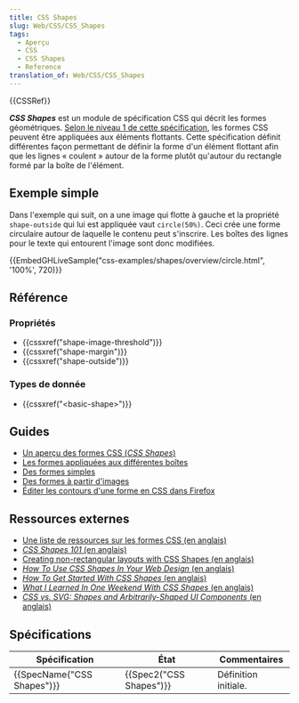 ```yaml
---
title: CSS Shapes
slug: Web/CSS/CSS_Shapes
tags:
  - Aperçu
  - CSS
  - CSS Shapes
  - Reference
translation_of: Web/CSS/CSS_Shapes
---
```

{{CSSRef}}

**_CSS Shapes_** est un module de spécification CSS qui décrit les formes géométriques. [Selon le niveau 1 de cette spécification](https://drafts.csswg.org/css-shapes/), les formes CSS peuvent être appliquées aux éléments flottants. Cette spécification définit différentes façon permettant de définir la forme d'un élément flottant afin que les lignes « coulent » autour de la forme plutôt qu'autour du rectangle formé par la boîte de l'élément.

## Exemple simple

Dans l'exemple qui suit, on a une image qui flotte à gauche et la propriété `shape-outside` qui lui est appliquée vaut `circle(50%)`. Ceci crée une forme circulaire autour de laquelle le contenu peut s'inscrire. Les boîtes des lignes pour le texte qui entourent l'image sont donc modifiées.

{{EmbedGHLiveSample("css-examples/shapes/overview/circle.html", '100%', 720)}}

## Référence

### Propriétés

- {{cssxref("shape-image-threshold")}}
- {{cssxref("shape-margin")}}
- {{cssxref("shape-outside")}}

### Types de donnée

- {{cssxref("&lt;basic-shape&gt;")}}

## Guides

- [Un aperçu des formes CSS (_CSS Shapes_)](/fr/docs/Web/CSS/CSS_Shapes/Overview_of_CSS_Shapes)
- [Les formes appliquées aux différentes boîtes](/fr/docs/Web/CSS/CSS_Shapes/Shapes_From_Box_Values)
- [Des formes simples](/fr/docs/Web/CSS/CSS_Shapes/Basic_Shapes)
- [Des formes à partir d'images](/fr/docs/Web/CSS/CSS_Shapes/Shapes_From_Images)
- [Éditer les contours d'une forme en CSS dans Firefox](/fr/docs/Tools/Page_Inspector/How_to/Edit_CSS_shapes)

## Ressources externes

- [Une liste de ressources sur les formes CSS (en anglais)](https://codepen.io/KristopherVanSant/post/css-shapes-resources)
- [_CSS Shapes 101_ (en anglais)](https://alistapart.com/article/css-shapes-101)
- [Creating non-rectangular layouts with CSS Shapes (en anglais)](https://www.sarasoueidan.com/blog/css-shapes/)
- [_How To Use CSS Shapes In Your Web Design_ (en anglais)](https://webdesign.tutsplus.com/tutorials/how-to-use-css-shapes-in-your-web-design--cms-27498)
- [_How To Get Started With CSS Shapes_ (en anglais)](https://www.webdesignerdepot.com/2015/03/how-to-get-started-with-css-shapes/)
- [_What I Learned In One Weekend With CSS Shapes_ (en anglais)](https://medium.com/@MHarreither/what-i-learned-in-one-weekend-with-css-shapes-66ae9be69cc5)
- [_CSS vs. SVG: Shapes and Arbitrarily-Shaped UI Components_ (en anglais)](https://theblog.adobe.com/css-vs-svg-shapes-and-arbitrarily-shaped-ui-components/)

## Spécifications

| Spécification                        | État                             | Commentaires         |
| ------------------------------------ | -------------------------------- | -------------------- |
| {{SpecName("CSS Shapes")}} | {{Spec2("CSS Shapes")}} | Définition initiale. |
